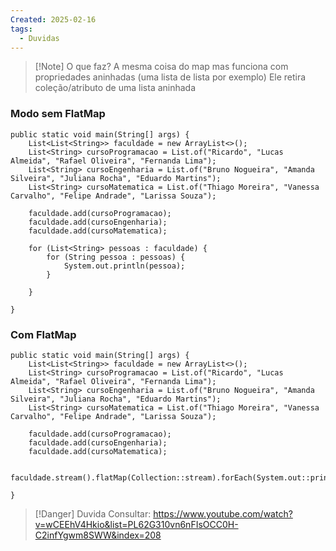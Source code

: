 ```yaml
---
Created: 2025-02-16
tags:
  - Duvidas
---
```



> [!Note] O que faz?
> A mesma coisa do map mas funciona com propriedades aninhadas (uma lista de lista por exemplo)
> Ele retira coleção/atributo de uma lista aninhada


### Modo sem FlatMap

```
public static void main(String[] args) {  
    List<List<String>> faculdade = new ArrayList<>();  
    List<String> cursoProgramacao = List.of("Ricardo", "Lucas Almeida", "Rafael Oliveira", "Fernanda Lima");  
    List<String> cursoEngenharia = List.of("Bruno Nogueira", "Amanda Silveira", "Juliana Rocha", "Eduardo Martins");  
    List<String> cursoMatematica = List.of("Thiago Moreira", "Vanessa Carvalho", "Felipe Andrade", "Larissa Souza");  
  
    faculdade.add(cursoProgramacao);  
    faculdade.add(cursoEngenharia);  
    faculdade.add(cursoMatematica);  
  
    for (List<String> pessoas : faculdade) {  
        for (String pessoa : pessoas) {  
            System.out.println(pessoa);  
        }  
  
    }  
  
}
```


### Com FlatMap

```
public static void main(String[] args) {  
    List<List<String>> faculdade = new ArrayList<>();  
    List<String> cursoProgramacao = List.of("Ricardo", "Lucas Almeida", "Rafael Oliveira", "Fernanda Lima");  
    List<String> cursoEngenharia = List.of("Bruno Nogueira", "Amanda Silveira", "Juliana Rocha", "Eduardo Martins");  
    List<String> cursoMatematica = List.of("Thiago Moreira", "Vanessa Carvalho", "Felipe Andrade", "Larissa Souza");  
  
    faculdade.add(cursoProgramacao);  
    faculdade.add(cursoEngenharia);  
    faculdade.add(cursoMatematica);  
  
    faculdade.stream().flatMap(Collection::stream).forEach(System.out::println);  
  
}
```


> [!Danger] Duvida
> Consultar: https://www.youtube.com/watch?v=wCEEhV4Hkio&list=PL62G310vn6nFIsOCC0H-C2infYgwm8SWW&index=208
